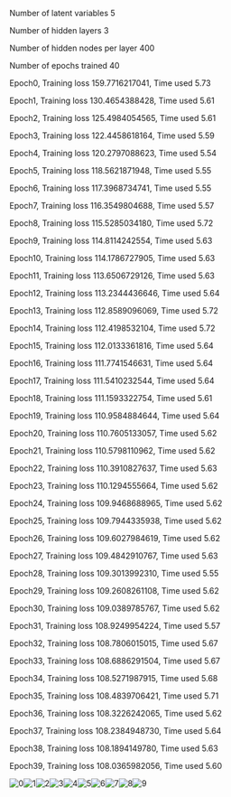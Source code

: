 Number of latent variables 	5

Number of hidden layers 	3

Number of hidden nodes per layer 	400

Number of epochs trained 	40

Epoch0, Training loss 159.7716217041, Time used 5.73

Epoch1, Training loss 130.4654388428, Time used 5.61

Epoch2, Training loss 125.4984054565, Time used 5.61

Epoch3, Training loss 122.4458618164, Time used 5.59

Epoch4, Training loss 120.2797088623, Time used 5.54

Epoch5, Training loss 118.5621871948, Time used 5.55

Epoch6, Training loss 117.3968734741, Time used 5.55

Epoch7, Training loss 116.3549804688, Time used 5.57

Epoch8, Training loss 115.5285034180, Time used 5.72

Epoch9, Training loss 114.8114242554, Time used 5.63

Epoch10, Training loss 114.1786727905, Time used 5.63

Epoch11, Training loss 113.6506729126, Time used 5.63

Epoch12, Training loss 113.2344436646, Time used 5.64

Epoch13, Training loss 112.8589096069, Time used 5.72

Epoch14, Training loss 112.4198532104, Time used 5.72

Epoch15, Training loss 112.0133361816, Time used 5.64

Epoch16, Training loss 111.7741546631, Time used 5.64

Epoch17, Training loss 111.5410232544, Time used 5.64

Epoch18, Training loss 111.1593322754, Time used 5.61

Epoch19, Training loss 110.9584884644, Time used 5.64

Epoch20, Training loss 110.7605133057, Time used 5.62

Epoch21, Training loss 110.5798110962, Time used 5.62

Epoch22, Training loss 110.3910827637, Time used 5.63

Epoch23, Training loss 110.1294555664, Time used 5.62

Epoch24, Training loss 109.9468688965, Time used 5.62

Epoch25, Training loss 109.7944335938, Time used 5.62

Epoch26, Training loss 109.6027984619, Time used 5.62

Epoch27, Training loss 109.4842910767, Time used 5.63

Epoch28, Training loss 109.3013992310, Time used 5.55

Epoch29, Training loss 109.2608261108, Time used 5.62

Epoch30, Training loss 109.0389785767, Time used 5.62

Epoch31, Training loss 108.9249954224, Time used 5.57

Epoch32, Training loss 108.7806015015, Time used 5.67

Epoch33, Training loss 108.6886291504, Time used 5.67

Epoch34, Training loss 108.5271987915, Time used 5.68

Epoch35, Training loss 108.4839706421, Time used 5.71

Epoch36, Training loss 108.3226242065, Time used 5.62

Epoch37, Training loss 108.2384948730, Time used 5.64

Epoch38, Training loss 108.1894149780, Time used 5.63

Epoch39, Training loss 108.0365982056, Time used 5.60

![0](./0.png)![1](./1.png)![2](./2.png)![3](./3.png)![4](./4.png)![5](./5.png)![6](./6.png)![7](./7.png)![8](./8.png)![9](./9.png)
